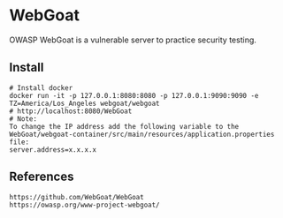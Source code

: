 WebGoat
=====

OWASP WebGoat is a vulnerable server to practice security testing. 

Install
-------

    # Install docker
    docker run -it -p 127.0.0.1:8080:8080 -p 127.0.0.1:9090:9090 -e TZ=America/Los_Angeles webgoat/webgoat
    # http://localhost:8080/WebGoat 
    # Note: 
    To change the IP address add the following variable to the WebGoat/webgoat-container/src/main/resources/application.properties file:
    server.address=x.x.x.x


References
----------

    https://github.com/WebGoat/WebGoat
    https://owasp.org/www-project-webgoat/